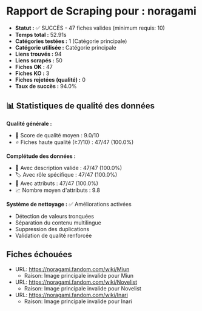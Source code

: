 # Rapport de Scraping pour : noragami
- **Statut :** ✅ SUCCÈS - 47 fiches valides (minimum requis: 10)
- **Temps total :** 52.91s
- **Catégories testées :** 1 (Catégorie principale)
- **Catégorie utilisée :** Catégorie principale
- **Liens trouvés :** 94
- **Liens scrapés :** 50
- **Fiches OK :** 47
- **Fiches KO :** 3
- **Fiches rejetées (qualité) :** 0
- **Taux de succès :** 94.0%

## 📊 Statistiques de qualité des données

**Qualité générale :**
- 🎯 Score de qualité moyen : 9.0/10
- ⭐ Fiches haute qualité (≥7/10) : 47/47 (100.0%)

**Complétude des données :**
- 📝 Avec description valide : 47/47 (100.0%)
- 🏷️ Avec rôle spécifique : 47/47 (100.0%)
- 🔖 Avec attributs : 47/47 (100.0%)
- 📈 Nombre moyen d'attributs : 9.8

**Système de nettoyage :** ✅ Améliorations activées
- Détection de valeurs tronquées
- Séparation du contenu multilingue  
- Suppression des duplications
- Validation de qualité renforcée

## Fiches échouées
- URL: https://noragami.fandom.com/wiki/Miun
  - Raison: Image principale invalide pour Miun
- URL: https://noragami.fandom.com/wiki/Novelist
  - Raison: Image principale invalide pour Novelist
- URL: https://noragami.fandom.com/wiki/Inari
  - Raison: Image principale invalide pour Inari
